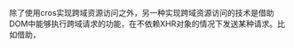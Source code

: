 ﻿除了使用cros实现跨域资源访问之外，另一种实现跨域资源访问的技术是借助DOM中能够执行跨域请求的功能，在不依赖XHR对象的情况下发送某种请求。比如借助<img>，<script>标签的src属性。其中最流行的是JSONP技术。

一、跨域加载脚本

先看下面一段代码:
```	
function handleResponse(response){
	alert("name:"+response.name+","+"age:"+response.age);
}
			
jsonData={
	name:"xiaoming",
	age:20
}
handleResponse(jsonData);
		
```
上例中，handleResponse方法显然是可以访问jsonData中的数据的。如果我们把上例中5-9行的脚本放在另一台服务器上，命名为json.js，通过script的src属性加载这段脚本。最终的效果和上例是等效的，如下例：

```
function handleResponse(response){
	alert("name:"+response.name+","+"age:"+response.age);
}
//跨域加载json.js脚本				
var script=document.createElement("script");
script.src="http://www.somewhere.com/json.js";
document.body.insertBefore(script,document.body.firstChild);
		
```
放在其他服务器上的json.js脚本

```				
jsonData={
	name:"xiaoming",
	age:20
}
handleResponse(jsonData);
		
```
这样就实现了跨域资源的访问；

二、什么是JSONP

通过script的src属性加载的脚本数据称为JSONP。通过分析上例中的json.js脚本，我们可以发现JSONP有两部分组成：1.json数据，比如上例的jsonData，2.回调函数，比如上例的handleResponse。也可以把JSONP理解为包含在回调函数中的json,比如：
```
handleResponse({
	name:"xiaoming",
	age:20
});
```

三、发送回调函数名

通过上例可知客户端定义的回调函数名称和服务器端jsonp中的回调函数名称必须保持一致。为了增加灵活性，即客户端可以任意定义回调函数名，我们需要请求服务时把回调函数名作为url上的查询字符串发送给服务器，服务器拿到函数名后，再生成jsonp发送回客户端。客户端代码和服务端代码如下：

客户端
```javascript
function handleResponse(response){
	alert("name:"+response.name+","+"age:"+response.age);
}
			
var script=document.createElement("script");
script.src="http://www.test.com/test/test.php?jsoncallback=handleResponse";//函数名作为查询字符串发给服务器
document.body.insertBefore(script,document.body.firstChild);	
```
服务器端php代码
```php
<?php

header('Content-type: application/json');
//获取回调函数名
$jsoncallback = htmlspecialchars($_REQUEST ['jsoncallback']);
//json数据
$json_data = '{
	"name":"xiaoming",
	"age":29
}';
//输出jsonp格式的数据
echo $jsoncallback . "(" . $json_data . ")";

?>

```

四、jsonp的优缺点

通过jsonp可以直接跨域访问响应文本，支持浏览器和服务器之间双向通信，并且不需要定义服务器上的响应头文件。使用jsonp的主要缺点是安全问题，由于jsonp是从其他域加载代码并执行，如果其它域不安全，很可能会在响应中夹带一些恶意代码。因此在使用不是自己维护的服务时，一定要保证它安全可靠。







